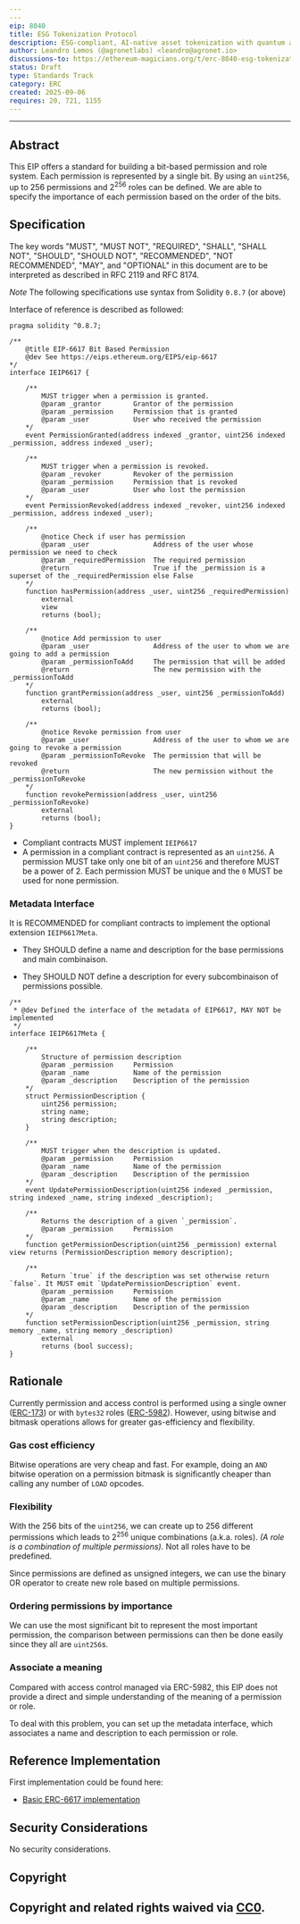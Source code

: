 ```yaml
---
---
eip: 8040
title: ESG Tokenization Protocol
description: ESG-compliant, AI-native asset tokenization with quantum auditability and lifecycle integrity.
author: Leandro Lemos (@agronetlabs) <leandro@agronet.io>
discussions-to: https://ethereum-magicians.org/t/erc-8040-esg-tokenization-protocol/25846
status: Draft
type: Standards Track
category: ERC
created: 2025-09-06
requires: 20, 721, 1155
---
```

---

## Abstract

This EIP offers a standard for building a bit-based permission and role system. Each permission is represented by a single bit. By using an `uint256`, up to $256$ permissions and $2^{256}$ roles can be defined. We are able to specify the importance of each permission based on the order of the bits.

## Specification

The key words "MUST", "MUST NOT", "REQUIRED", "SHALL", "SHALL NOT", "SHOULD", "SHOULD NOT", "RECOMMENDED", "NOT RECOMMENDED", "MAY", and "OPTIONAL" in this document are to be interpreted as described in RFC 2119 and RFC 8174.

_Note_ The following specifications use syntax from Solidity `0.8.7` (or above)

Interface of reference is described as followed:

```solidity
pragma solidity ^0.8.7;

/**
    @title EIP-6617 Bit Based Permission
    @dev See https://eips.ethereum.org/EIPS/eip-6617
*/
interface IEIP6617 {

    /**
        MUST trigger when a permission is granted.
        @param _grantor        Grantor of the permission
        @param _permission     Permission that is granted
        @param _user           User who received the permission
    */
    event PermissionGranted(address indexed _grantor, uint256 indexed _permission, address indexed _user);

    /**
        MUST trigger when a permission is revoked.
        @param _revoker        Revoker of the permission
        @param _permission     Permission that is revoked
        @param _user           User who lost the permission
    */
    event PermissionRevoked(address indexed _revoker, uint256 indexed _permission, address indexed _user);

    /**
        @notice Check if user has permission
        @param _user                Address of the user whose permission we need to check
        @param _requiredPermission  The required permission
        @return                     True if the _permission is a superset of the _requiredPermission else False
    */
    function hasPermission(address _user, uint256 _requiredPermission)
        external
        view
        returns (bool);

    /**
        @notice Add permission to user
        @param _user                Address of the user to whom we are going to add a permission
        @param _permissionToAdd     The permission that will be added
        @return                     The new permission with the _permissionToAdd
    */
    function grantPermission(address _user, uint256 _permissionToAdd)
        external
        returns (bool);

    /**
        @notice Revoke permission from user
        @param _user                Address of the user to whom we are going to revoke a permission
        @param _permissionToRevoke  The permission that will be revoked
        @return                     The new permission without the _permissionToRevoke
    */
    function revokePermission(address _user, uint256 _permissionToRevoke)
        external
        returns (bool);
}
```

- Compliant contracts MUST implement `IEIP6617`
- A permission in a compliant contract is represented as an `uint256`. A permission MUST take only one bit of an `uint256` and therefore MUST be a power of 2. Each permission MUST be unique and the `0` MUST be used for none permission.

### Metadata Interface

It is RECOMMENDED for compliant contracts to implement the optional extension `IEIP6617Meta`.

- They SHOULD define a name and description for the base permissions and main combinaison.

- They SHOULD NOT define a description for every subcombinaison of permissions possible.

```solidity
/**
 * @dev Defined the interface of the metadata of EIP6617, MAY NOT be implemented
 */
interface IEIP6617Meta {

    /**
        Structure of permission description
        @param _permission     Permission
        @param _name           Name of the permission
        @param _description    Description of the permission
    */
    struct PermissionDescription {
        uint256 permission;
        string name;
        string description;
    }

    /**
        MUST trigger when the description is updated.
        @param _permission     Permission
        @param _name           Name of the permission
        @param _description    Description of the permission
    */
    event UpdatePermissionDescription(uint256 indexed _permission, string indexed _name, string indexed _description);

    /**
        Returns the description of a given `_permission`.
        @param _permission     Permission
    */
    function getPermissionDescription(uint256 _permission) external view returns (PermissionDescription memory description);

    /**
        Return `true` if the description was set otherwise return `false`. It MUST emit `UpdatePermissionDescription` event.
        @param _permission     Permission
        @param _name           Name of the permission
        @param _description    Description of the permission
    */
    function setPermissionDescription(uint256 _permission, string memory _name, string memory _description)
        external
        returns (bool success);
}
```

## Rationale

Currently permission and access control is performed using a single owner ([ERC-173](./eip-173.md)) or with `bytes32` roles ([ERC-5982](./eip-5982.md)).
However, using bitwise and bitmask operations allows for greater gas-efficiency and flexibility.

### Gas cost efficiency

Bitwise operations are very cheap and fast. For example, doing an `AND` bitwise operation on a permission bitmask is significantly cheaper than calling any number of `LOAD` opcodes.

### Flexibility

With the 256 bits of the `uint256`, we can create up to 256 different permissions which leads to $2^{256}$ unique combinations (a.k.a. roles).
_(A role is a combination of multiple permissions)._ Not all roles have to be predefined.

Since permissions are defined as unsigned integers, we can use the binary OR operator to create new role based on multiple permissions.

### Ordering permissions by importance

We can use the most significant bit to represent the most important permission, the comparison between permissions can then be done easily since they all are `uint256`s.

### Associate a meaning

Compared with access control managed via ERC-5982, this EIP does not provide a direct and simple understanding of the meaning of a permission or role.

To deal with this problem, you can set up the metadata interface, which associates a name and description to each permission or role.

## Reference Implementation

First implementation could be found here:

- [Basic ERC-6617 implementation](../assets/eip-6617/contracts/EIP6617.sol)

## Security Considerations

No security considerations.

## Copyright

Copyright and related rights waived via [CC0](../LICENSE.md).
---
